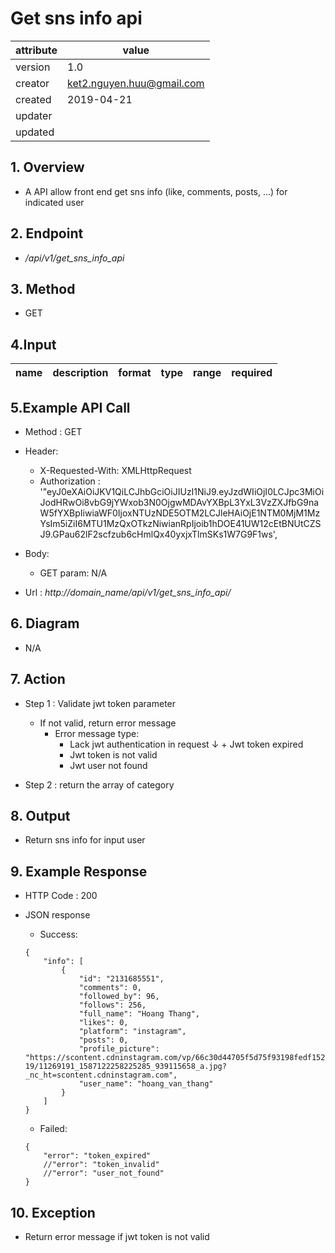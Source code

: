 # Get sns info api 

| attribute | value |
|-----------|-------|
| version   | 1.0   |
| creator   | ket2.nguyen.huu@gmail.com |
| created   | 2019-04-21 |
| updater   | 
| updated   |  |

## 1. Overview 

- A API allow front end get sns info (like, comments, posts, ...) for indicated user

## 2. Endpoint

- */api/v1/get_sns_info_api*

## 3. Method

- GET

## 4.Input 

name  | description| format | type | range | required
--- | ---| ---| ---|---|---



## 5.Example API Call

- Method : GET

- Header: 
    - X-Requested-With: XMLHttpRequest    
    - Authorization : '"eyJ0eXAiOiJKV1QiLCJhbGciOiJIUzI1NiJ9.eyJzdWIiOjI0LCJpc3MiOiJodHRwOi8vbG9jYWxob3N0OjgwMDAvYXBpL3YxL3VzZXJfbG9naW5fYXBpIiwiaWF0IjoxNTUzNDE5OTM2LCJleHAiOjE1NTM0MjM1MzYsIm5iZiI6MTU1MzQxOTkzNiwianRpIjoib1hDOE41UW12cEtBNUtCZSJ9.GPau62lF2scfzub6cHmlQx40yxjxTlmSKs1W7G9F1ws',        
- Body: 
    - GET param: N/A     
- Url : *http://domain_name/api/v1/get_sns_info_api/*

## 6. Diagram 

- N/A

## 7. Action

- Step 1 : Validate jwt token  parameter
    + If not valid, return error message
        + Error message type: 
            + Lack jwt authentication in request
    ↓       + Jwt token expired
            + Jwt token is not valid
            + Jwt user not found

- Step 2 : return the array of category

## 8. Output

- Return sns info for input user

## 9. Example Response 

- HTTP Code : 200

- JSON response 
    
    + Success:
    
    ```
    {
        "info": [
            {
                "id": "2131685551",
                "comments": 0,
                "followed_by": 96,
                "follows": 256,
                "full_name": "Hoang Thang",
                "likes": 0,
                "platform": "instagram",
                "posts": 0,
                "profile_picture": "https://scontent.cdninstagram.com/vp/66c30d44705f5d75f93198fedf152cf8/5D3A5EA6/t51.2885-19/11269191_1587122258225285_939115658_a.jpg?_nc_ht=scontent.cdninstagram.com",
                "user_name": "hoang_van_thang"
            }
        ]
    }
    ```
    
    + Failed: 
    
    ```
    {
        "error": "token_expired"
        //"error": "token_invalid"
        //"error": "user_not_found"
    }
    ```

## 10. Exception

- Return error message if jwt token is not valid 